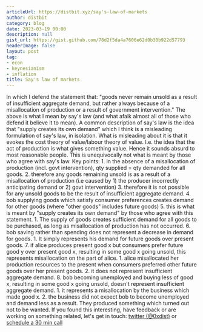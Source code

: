 ```yaml
---
articleUrl: https://distbit.xyz/say's-law-of-markets
author: distbit
category: blog
date: 2023-03-19 00:00
description: null
gist_url: https://gist.github.com/78d2f5da4a7606e62d0b30b922d57793
headerImage: false
layout: post
tag:
- econ
- keynesianism
- inflation
title: Say's law of markets
---
```


In which I defend the statement that: "goods never remain unsold as a result of insufficient aggregate demand, but rather always because of a misallocation of production or a result of government intervention."  The above is what I mean by say's law (and what afaik almost all of those who defend it believe it to mean).  A common description of say's law is the idea that "supply creates its own demand" which I think is a misleading formulation of say's law, in isolation.   What is misleading about it is that it evokes the cost theory of value/labour theory of value. I.e. the idea that the act of production is what gives something value. Hence it sounds absurd to most reasonable people.   This is unequivocally not what is meant by those who agree with say's law.  Key points:  1. in the absence of a misallocation of production (incl. govt intervention), qty supplied = qty demanded for all goods.  2. therefore any goods remaining unsold is as a result of a misallocation of production (i.e caused by 1) the producer incorrectly anticipating demand or 2) govt intervention)  3. therefore it is not possible for any unsold goods to be the result of insufficient aggregate demand.  4. bob supplying goods which satisfy consumer preferences creates demand for other goods (where "other goods" includes future goods)  5. this is what is meant by "supply creates its own demand" by those who agree with this statement.  	1. The supply of goods creates sufficient demand for all goods to be purchased, as long as misallocation of production has not occurred.  6. bob saving rather than spending does not represent a decrease in demand for goods.  	1. It simply represents his demand for future goods over present goods.  7. if alice produces present good x but consumers prefer future good y over present good x, resulting in some good x going unsold, this represents misallocation on the part of alice.       1. alice misallocated her production resources to the present when consumers preferred other future goods over her present goods.      2. it does not represent insufficient aggregate demand.  8. bob becoming unemployed and buying less of good x, resulting in some good x going unsold, doesn't represent insufficient aggregate demand.      1. it represents a misallocation by the business which made good x.       2. the business did not expect bob to become unemployed and demand less as a result. They produced something which turned out not to be wanted.  If you found this interesting, have feedback or are working on something related, let's get in touch: [twitter (@0xdist)](https://twitter.com/0xdist) or [schedule a 30 min call](https://cal.com/distbit/30min)
